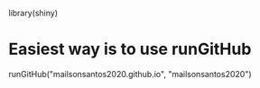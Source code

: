 library(shiny)

# Easiest way is to use runGitHub
runGitHub("mailsonsantos2020.github.io", "mailsonsantos2020")
